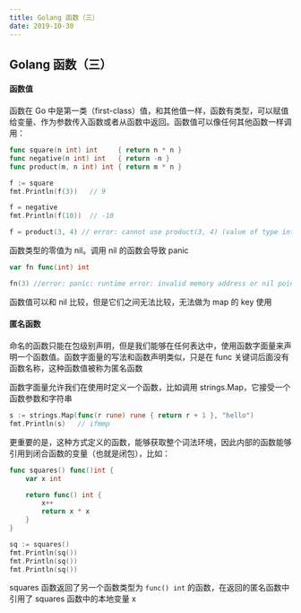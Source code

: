```yaml
---
title: Golang 函数（三）
date: 2019-10-30
---
```



## Golang 函数（三）



#### 函数值

函数在 Go 中是第一类（first-class）值，和其他值一样，函数有类型，可以赋值给变量、作为参数传入函数或者从函数中返回。函数值可以像任何其他函数一样调用：

```go
func square(n int) int     { return n * n }
func negative(n int) int   { return -n }
func product(m, n int) int { return m * n }

f := square
fmt.Println(f(3))   // 9

f = negative
fmt.Println(f(10))  // -10

f = product(3, 4) // error: cannot use product(3, 4) (value of type int) as func(n int) int value in assignment
```

函数类型的零值为 nil。调用 nil 的函数会导致 panic

```go
var fn func(int) int

fn(3) //error: panic: runtime error: invalid memory address or nil pointer dereference
```

函数值可以和 nil 比较，但是它们之间无法比较，无法做为 map 的 key 使用



#### 匿名函数


命名的函数只能在包级别声明，但是我们能够在任何表达中，使用函数字面量来声明一个函数值。函数字面量的写法和函数声明类似，只是在 func 关键词后面没有函数名称，这种函数值被称为匿名函数

函数字面量允许我们在使用时定义一个函数，比如调用 strings.Map，它接受一个函数参数和字符串

```go
s := strings.Map(func(r rune) rune { return r + 1 }, "hello")
fmt.Println(s)   // ifmmp
```

更重要的是，这种方式定义的函数，能够获取整个词法环境，因此内部的函数能够引用到闭合函数的变量（也就是闭包），比如：

```go
func squares() func()int {
	var x int

	return func() int {
		x++
		return x * x
	}
}

sq := squares()
fmt.Println(sq())
fmt.Println(sq())
fmt.Println(sq())
```

squares 函数返回了另一个函数类型为 `func() int` 的函数，在返回的匿名函数中引用了 squares 函数中的本地变量 x


